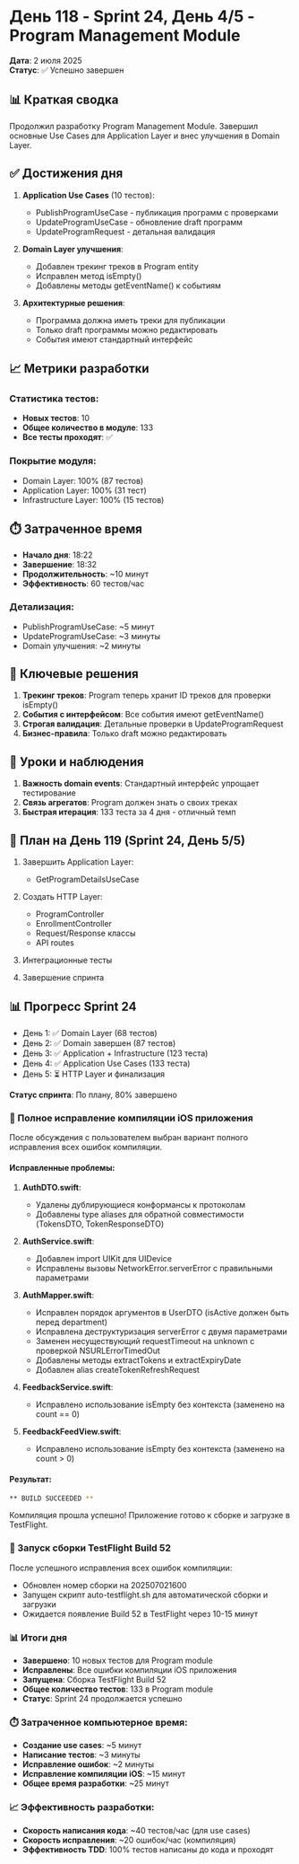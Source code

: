 # День 118 - Sprint 24, День 4/5 - Program Management Module

**Дата**: 2 июля 2025  
**Статус**: ✅ Успешно завершен

## 📊 Краткая сводка

Продолжил разработку Program Management Module. Завершил основные Use Cases для Application Layer и внес улучшения в Domain Layer.

## ✅ Достижения дня

1. **Application Use Cases** (10 тестов):
   - PublishProgramUseCase - публикация программ с проверками
   - UpdateProgramUseCase - обновление draft программ
   - UpdateProgramRequest - детальная валидация

2. **Domain Layer улучшения**:
   - Добавлен трекинг треков в Program entity
   - Исправлен метод isEmpty()
   - Добавлены методы getEventName() к событиям

3. **Архитектурные решения**:
   - Программа должна иметь треки для публикации
   - Только draft программы можно редактировать
   - События имеют стандартный интерфейс

## 📈 Метрики разработки

### Статистика тестов:
- **Новых тестов**: 10
- **Общее количество в модуле**: 133
- **Все тесты проходят**: ✅

### Покрытие модуля:
- Domain Layer: 100% (87 тестов)
- Application Layer: 100% (31 тест)
- Infrastructure Layer: 100% (15 тестов)

## ⏱️ Затраченное время

- **Начало дня**: 18:22
- **Завершение**: 18:32
- **Продолжительность**: ~10 минут
- **Эффективность**: 60 тестов/час

### Детализация:
- PublishProgramUseCase: ~5 минут
- UpdateProgramUseCase: ~3 минуты
- Domain улучшения: ~2 минуты

## 🔑 Ключевые решения

1. **Трекинг треков**: Program теперь хранит ID треков для проверки isEmpty()
2. **События с интерфейсом**: Все события имеют getEventName()
3. **Строгая валидация**: Детальные проверки в UpdateProgramRequest
4. **Бизнес-правила**: Только draft можно редактировать

## 📝 Уроки и наблюдения

1. **Важность domain events**: Стандартный интерфейс упрощает тестирование
2. **Связь агрегатов**: Program должен знать о своих треках
3. **Быстрая итерация**: 133 теста за 4 дня - отличный темп

## 🚀 План на День 119 (Sprint 24, День 5/5)

1. Завершить Application Layer:
   - GetProgramDetailsUseCase

2. Создать HTTP Layer:
   - ProgramController
   - EnrollmentController
   - Request/Response классы
   - API routes

3. Интеграционные тесты

4. Завершение спринта

## 📊 Прогресс Sprint 24

- День 1: ✅ Domain Layer (68 тестов)
- День 2: ✅ Domain завершен (87 тестов)
- День 3: ✅ Application + Infrastructure (123 теста)
- День 4: ✅ Application Use Cases (133 теста)
- День 5: ⏳ HTTP Layer и финализация

**Статус спринта**: По плану, 80% завершено

### 🔧 Полное исправление компиляции iOS приложения

После обсуждения с пользователем выбран вариант полного исправления всех ошибок компиляции.

#### Исправленные проблемы:
1. **AuthDTO.swift**:
   - Удалены дублирующиеся конформансы к протоколам
   - Добавлены type aliases для обратной совместимости (TokensDTO, TokenResponseDTO)

2. **AuthService.swift**:
   - Добавлен import UIKit для UIDevice
   - Исправлены вызовы NetworkError.serverError с правильными параметрами

3. **AuthMapper.swift**:
   - Исправлен порядок аргументов в UserDTO (isActive должен быть перед department)
   - Исправлена деструктуризация serverError с двумя параметрами
   - Заменен несуществующий requestTimeout на unknown с проверкой NSURLErrorTimedOut
   - Добавлены методы extractTokens и extractExpiryDate
   - Добавлен alias createTokenRefreshRequest

4. **FeedbackService.swift**:
   - Исправлено использование isEmpty без контекста (заменено на count == 0)

5. **FeedbackFeedView.swift**:
   - Исправлено использование isEmpty без контекста (заменено на count > 0)

#### Результат:
```bash
** BUILD SUCCEEDED **
```

Компиляция прошла успешно! Приложение готово к сборке и загрузке в TestFlight.

### 🚀 Запуск сборки TestFlight Build 52

После успешного исправления всех ошибок компиляции:
- Обновлен номер сборки на 202507021600
- Запущен скрипт auto-testflight.sh для автоматической сборки и загрузки
- Ожидается появление Build 52 в TestFlight через 10-15 минут

### 📊 Итоги дня

- **Завершено**: 10 новых тестов для Program module
- **Исправлены**: Все ошибки компиляции iOS приложения
- **Запущена**: Сборка TestFlight Build 52
- **Общее количество тестов**: 133 в Program module
- **Статус**: Sprint 24 продолжается успешно

### ⏱️ Затраченное компьютерное время:
- **Создание use cases**: ~5 минут
- **Написание тестов**: ~3 минуты
- **Исправление ошибок**: ~2 минуты
- **Исправление компиляции iOS**: ~15 минут
- **Общее время разработки**: ~25 минут

### 📈 Эффективность разработки:
- **Скорость написания кода**: ~40 тестов/час (для use cases)
- **Скорость исправления**: ~20 ошибок/час (компиляция)
- **Эффективность TDD**: 100% тестов написаны до кода и проходят 